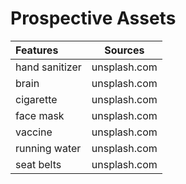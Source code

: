 # Prospective Assets
| Features      | Sources    |
| :------------- | :----------: |
|  hand sanitizer | unsplash.com  |
|  brain | unsplash.com   |
|  cigarette | unsplash.com  |
|  face mask | unsplash.com   |
|  vaccine | unsplash.com  |
|  running water | unsplash.com |
|  seat belts | unsplash.com |
